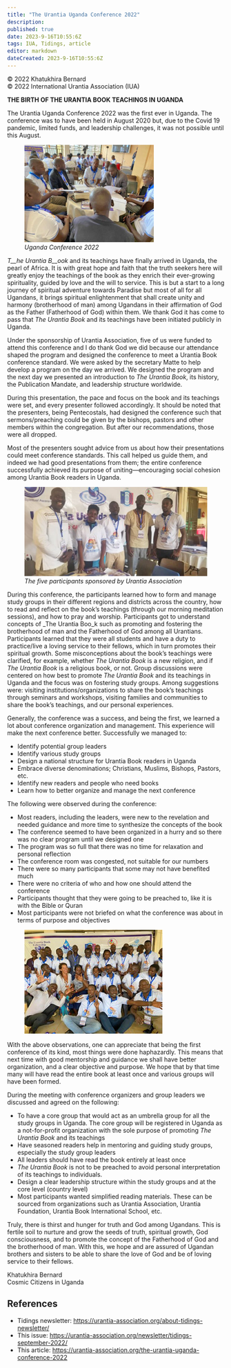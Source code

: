 ```yaml
---
title: "The Urantia Uganda Conference 2022"
description: 
published: true
date: 2023-9-16T10:55:6Z
tags: IUA, Tidings, article
editor: markdown
dateCreated: 2023-9-16T10:55:6Z
---
```


<p class="v-card v-sheet theme--light gray lighten-3 px-2">© 2022 Khatukhira Bernard<br>© 2022 International Urantia Association (IUA)</p>

**THE BIRTH OF THE URANTIA BOOK TEACHINGS IN UGANDA**

The Urantia Uganda Conference 2022 was the first ever in Uganda. The conference was to have been held in August 2020 but, due to the Covid 19 pandemic, limited funds, and leadership challenges, it was not possible until this August.

<figure id="Figure_1" class="image urantiapedia image-style-align-left">
<img src="../../../image/article/IUA_Tidings/Uganda-2.jpg">
<figcaption><em>Uganda Conference 2022</em></figcaption>
</figure>

_T__he Urantia_ _B__ook_ and its teachings have finally arrived in Uganda, the pearl of Africa. It is with great hope and faith that the truth seekers here will greatly enjoy the teachings of the book as they enrich their ever-growing spirituality, guided by love and the will to service. This is but a start to a long journey of spiritual adventure towards Paradise but most of all for all Ugandans, it brings spiritual enlightenment that shall create unity and harmony (brotherhood of man) among Ugandans in their affirmation of God as the Father (Fatherhood of God) within them. We thank God it has come to pass that _The Urantia Book_ and its teachings have been initiated publicly in Uganda.

Under the sponsorship of Urantia Association, five of us were funded to attend this conference and I do thank God we did because our attendance shaped the program and designed the conference to meet a Urantia Book conference standard. We were asked by the secretary Matte to help develop a program on the day we arrived. We designed the program and the next day we presented an introduction to _The Urantia Book_, its history, the Publication Mandate, and leadership structure worldwide. 

During this presentation, the pace and focus on the book and its teachings were set, and every presenter followed accordingly. It should be noted that the presenters, being Pentecostals, had designed the conference such that sermons/preaching could be given by the bishops, pastors and other members within the congregation. But after our recommendations, those were all dropped.

Most of the presenters sought advice from us about how their presentations could meet conference standards. This call helped us guide them, and indeed we had good presentations from them; the entire conference successfully achieved its purpose of uniting—encouraging social cohesion among Urantia Book readers in Uganda.

<figure id="Figure_2" class="image urantiapedia">
<img src="../../../image/article/IUA_Tidings/Uganda-3-1.jpg">
<figcaption><em>The five participants sponsored by Urantia Association</em></figcaption>
</figure>

During this conference, the participants learned how to form and manage study groups in their different regions and districts across the country, how to read and reflect on the book’s teachings (through our morning meditation sessions), and how to pray and worship. Participants got to understand concepts of _The Urantia Boo_k such as promoting and fostering the brotherhood of man and the Fatherhood of God among all Urantians. Participants learned that they were all students and have a duty to practice/live a loving service to their fellows, which in turn promotes their spiritual growth. Some misconceptions about the book’s teachings were clarified, for example, whether _The Urantia Book_ is a new religion, and if _The Urantia Book_ is a religious book, or not. Group discussions were centered on how best to promote _The Urantia Book_ and its teachings in Uganda and the focus was on fostering study groups. Among suggestions were: visiting institutions/organizations to share the book’s teachings through seminars and workshops, visiting families and communities to share the book’s teachings, and our personal experiences.

Generally, the conference was a success, and being the first, we learned a lot about conference organization and management. This experience will make the next conference better. Successfully we managed to:

- Identify potential group leaders
- Identify various study groups
- Design a national structure for Urantia Book readers in Uganda
- Embrace diverse denominations; Christians, Muslims, Bishops, Pastors, etc.
- Identify new readers and people who need books
- Learn how to better organize and manage the next conference

The following were observed during the conference:

- Most readers, including the leaders, were new to the revelation and needed guidance and more time to synthesize the concepts of the book
- The conference seemed to have been organized in a hurry and so there was no clear program until we designed one
- The program was so full that there was no time for relaxation and personal reflection
- The conference room was congested, not suitable for our numbers
- There were so many participants that some may not have benefited much
- There were no criteria of who and how one should attend the conference
- Participants thought that they were going to be preached to, like it is with the Bible or Quran
- Most participants were not briefed on what the conference was about in terms of purpose and objectives

<figure id="Figure_3" class="image urantiapedia image-style-align-left">
<img src="../../../image/article/IUA_Tidings/Uganda-1.jpg">
</figure>

With the above observations, one can appreciate that being the first conference of its kind, most things were done haphazardly. This means that next time with good mentorship and guidance we shall have better organization, and a clear objective and purpose. We hope that by that time many will have read the entire book at least once and various groups will have been formed.

During the meeting with conference organizers and group leaders we discussed and agreed on the following:
<br style="clear:both;"/>

- To have a core group that would act as an umbrella group for all the study groups in Uganda. The core group will be registered in Uganda as a not-for-profit organization with the sole purpose of promoting _The Urantia Book_ and its teachings
- Have seasoned readers help in mentoring and guiding study groups, especially the study group leaders
- All leaders should have read the book entirely at least once
- _The Urantia Book_ is not to be preached to avoid personal interpretation of its teachings to individuals.
- Design a clear leadership structure within the study groups and at the core level (country level)
- Most participants wanted simplified reading materials. These can be sourced from organizations such as Urantia Association, Urantia Foundation, Urantia Book International School, etc.

Truly, there is thirst and hunger for truth and God among Ugandans. This is fertile soil to nurture and grow the seeds of truth, spiritual growth, God consciousness, and to promote the concept of the Fatherhood of God and the brotherhood of man. With this, we hope and are assured of Ugandan brothers and sisters to be able to share the love of God and be of loving service to their fellows.

Khatukhira Bernard  
Cosmic Citizens in Uganda

## References

- Tidings newsletter: https://urantia-association.org/about-tidings-newsletter/
- This issue: https://urantia-association.org/newsletter/tidings-september-2022/
- This article: https://urantia-association.org/the-urantia-uganda-conference-2022